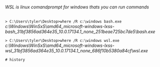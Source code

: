 ###### WSL is linux comandprompt for windows thats you can run commands

`> C:\Users\tyler\Desktop>where /R c:\windows bash.exe`
_c:\Windows\WinSxS\amd64_microsoft-windows-lxss-bash_31bf3856ad364e35_10.0.17134.1_none_251beae725bc7de5\bash.exe_

`> C:\Users\tyler\Desktop>where /R c:\windows wsl.exe`
_c:\Windows\WinSxS\amd64_microsoft-windows-lxss-wsl_31bf3856ad364e35_10.0.17134.1_none_686f10b5380a84cf\wsl.exe_

`# history`